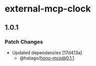 # external-mcp-clock

## 1.0.1

### Patch Changes

- Updated dependencies [17d413a]
  - @hatago/hono-mcp@0.1.1
